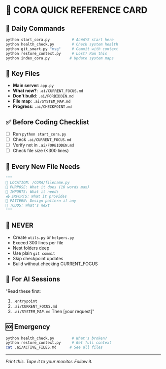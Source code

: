 # 🎯 CORA QUICK REFERENCE CARD

## 🚀 Daily Commands
```bash
python start_cora.py          # ALWAYS start here
python health_check.py        # Check system health
python git_smart.py "msg"     # Commit with context
python restore_context.py     # Lost? Run this
python index_cora.py         # Update system maps
```

## 📁 Key Files
- **Main server**: `app.py`
- **What now?**: `.ai/CURRENT_FOCUS.md`
- **Don't build**: `.ai/FORBIDDEN.md`
- **File map**: `.ai/SYSTEM_MAP.md`
- **Progress**: `.ai/CHECKPOINT.md`

## ✅ Before Coding Checklist
- [ ] Run `python start_cora.py`
- [ ] Check `.ai/CURRENT_FOCUS.md`
- [ ] Verify not in `.ai/FORBIDDEN.md`
- [ ] Check file size (<300 lines)

## 🧭 Every New File Needs
```python
"""
🧭 LOCATION: /CORA/filename.py
🎯 PURPOSE: What it does (10 words max)
🔗 IMPORTS: What it needs
📤 EXPORTS: What it provides
🔄 PATTERN: Design pattern if any
📝 TODOS: What's next
"""
```

## 🚫 NEVER
- Create `utils.py` or `helpers.py`
- Exceed 300 lines per file
- Nest folders deep
- Use plain `git commit`
- Skip checkpoint updates
- Build without checking CURRENT_FOCUS

## 🤖 For AI Sessions
"Read these first:
1. `.entrypoint`
2. `.ai/CURRENT_FOCUS.md`
3. `.ai/SYSTEM_MAP.md`
Then [your request]"

## 🆘 Emergency
```bash
python health_check.py        # What's broken?
python restore_context.py     # Get full context
cat .ai/ACTIVE_FILES.md      # See all files
```

---
*Print this. Tape it to your monitor. Follow it.*